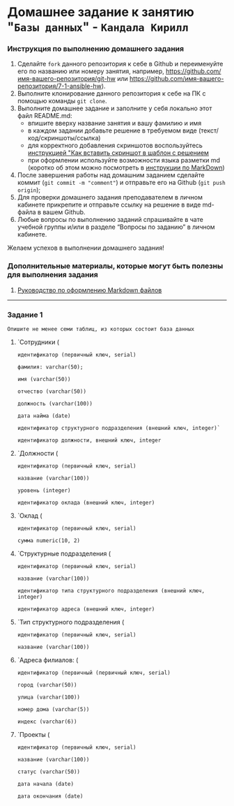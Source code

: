 # Домашнее задание к занятию "`Базы данных`" - `Кандала Кирилл`


### Инструкция по выполнению домашнего задания

   1. Сделайте `fork` данного репозитория к себе в Github и переименуйте его по названию или номеру занятия, например, https://github.com/имя-вашего-репозитория/git-hw или  https://github.com/имя-вашего-репозитория/7-1-ansible-hw).
   2. Выполните клонирование данного репозитория к себе на ПК с помощью команды `git clone`.
   3. Выполните домашнее задание и заполните у себя локально этот файл README.md:
      - впишите вверху название занятия и вашу фамилию и имя
      - в каждом задании добавьте решение в требуемом виде (текст/код/скриншоты/ссылка)
      - для корректного добавления скриншотов воспользуйтесь [инструкцией "Как вставить скриншот в шаблон с решением](https://github.com/netology-code/sys-pattern-homework/blob/main/screen-instruction.md)
      - при оформлении используйте возможности языка разметки md (коротко об этом можно посмотреть в [инструкции  по MarkDown](https://github.com/netology-code/sys-pattern-homework/blob/main/md-instruction.md))
   4. После завершения работы над домашним заданием сделайте коммит (`git commit -m "comment"`) и отправьте его на Github (`git push origin`);
   5. Для проверки домашнего задания преподавателем в личном кабинете прикрепите и отправьте ссылку на решение в виде md-файла в вашем Github.
   6. Любые вопросы по выполнению заданий спрашивайте в чате учебной группы и/или в разделе “Вопросы по заданию” в личном кабинете.
   
Желаем успехов в выполнении домашнего задания!
   
### Дополнительные материалы, которые могут быть полезны для выполнения задания

1. [Руководство по оформлению Markdown файлов](https://gist.github.com/Jekins/2bf2d0638163f1294637#Code)

---

### Задание 1

`Опишите не менее семи таблиц, из которых состоит база данных`

1. `Сотрудники (
     
       идентификатор (первичный ключ, serial)
   
       фамилия: varchar(50);

       имя (varchar(50))

       отчество (varchar(50))

       должность (varchar(100))
   
       дата найма (date)
   
       идентификатор структурного подразделения (внешний ключ, integer)`

       идентификатор должности, внешний ключ, integer

2. `Должности (

       идентификатор (первичный ключ, serial)
    
       название (varchar(100))
    
       уровень (integer)

       идентификатор оклада (внешний ключ, integer)
   
3. `Оклад (

       идентификатор (первичный ключ, serial)
   
       сумма numeric(10, 2)

4. `Структурные подразделения (

       идентификатор (первичный ключ, serial)
   
       название (varchar(100))
   
       идентификатор типа структурного подразделения (внешний ключ, integer)
   
       идентификатор адреса (внешний ключ, integer)

5. `Тип структурного подразделения (
    
       идентификатор (первичный ключ, serial)
     
       название (varchar(100))

6. `Адреса филиалов: (
   
       идентификатор (первичный (первичный ключ, serial)
   
       город (varchar(50))
   
       улица (varchar(100))
   
       номер дома (varchar(5))
   
       индекс (varchar(6))  
   
7. `Проекты (
 
       идентификатор (первичный ключ, serial)
   
       название (varchar(100))
   
       статус (varchar(50))
   
       дата начала (date)
   
       дата окончания (date)
    
